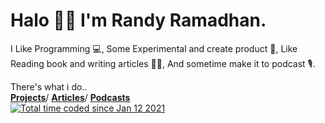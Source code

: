 <div>
  <h1>Halo 👋🏻 I'm Randy Ramadhan.</h1>
  <p>I Like Programming 💻, Some Experimental and create product 🔬, Like Reading book and writing articles ✍🏻, And sometime make it to podcast 🎙️.</p>
  There's what i do..
  <br>
  <a class="text-dark mr-2" href="https://randynetworks.tech/projects"><u><b>Projects</b></u></a>/
  <a class="text-dark mr-2" href="https://randynetworks.tech/notes"><u><b>Articles</b></u></a>/
  <a class="text-dark mr-2" href="https://randynetworks.tech/podcasts"><u><b>Podcasts</b></u></a>
</div>
<a href="https://wakatime.com/@0149b3a6-6a23-49b6-9dab-688630035685"><img src="https://wakatime.com/badge/user/0149b3a6-6a23-49b6-9dab-688630035685.svg" alt="Total time coded since Jan 12 2021" /></a>
